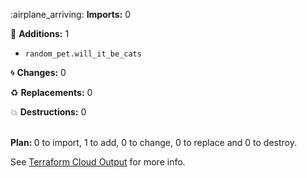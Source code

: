 

:airplane_arriving: <b>Imports:</b> 0
<ul>
</ul>

:seedling: <b>Additions:</b> 1
<ul>
    <li><code>random_pet.will_it_be_cats</code></li>
</ul>

:cyclone: <b>Changes:</b> 0
<ul>


</ul>

:recycle: <b>Replacements:</b> 0
<ul>


</ul>

:boom: <b>Destructions:</b> 0
<ul>
</ul>
</br>
<b>Plan: </b> 0 to import, 1 to add, 0 to change, 0 to replace and 0 to destroy.
</br>

See [Terraform Cloud Output](http://app.terraform.io/x/y/z) for more info.

